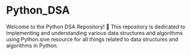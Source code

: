 # Python_DSA
Welcome to the Python DSA Repository! 🚀  This repository is dedicated to implementing and understanding various data structures and algorithms using Python.sive resource for all things related to data structures and algorithms in Python.
